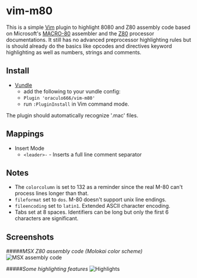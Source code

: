 # vim-m80

This is a simple [Vim](http://www.vim.org) plugin to highlight 8080 and Z80 assembly code based on Microsoft's [MACRO-80](http://www.msxarchive.nl/pub/msx/programming/asm/m80l80.txt) assembler and the [Z80](https://www.scribd.com/document/282095677/um0080) processor documentations. It still has no advanced preprocessor highlighting rules but is should already do the basics like opcodes and directives keyword highlighting as well as numbers, strings and comments.

## Install

* [Vundle](https://github.com/gmarik/vundle)
    * add the following to your vundle config:
    * `Plugin 'oraculo666/vim-m80'`
    * run `:PluginInstall` in Vim command mode.

The plugin should automatically recognize '.mac' files.

## Mappings

* Insert Mode
    * `<leader>-` - Inserts a full line comment separator

## Notes

* The `colorcolumn` is set to 132 as a reminder since the real M-80 can't process lines longer than that.
* `fileformat` set to `dos`. M-80 doesn't support unix line endings.
* `fileencoding` set to `latin1`. Extended ASCII character encoding.
* Tabs set at 8 spaces. Identifiers can be long but only the first 6 characters are significant.

## Screenshots

#####_MSX Z80 assembly code (Molokai color scheme)_
![MSX assembly code](https://i.sli.mg/uUEIV6.png)

#####_Some highlighting features_
![Highlights](https://i.sli.mg/Uxjals.png)

